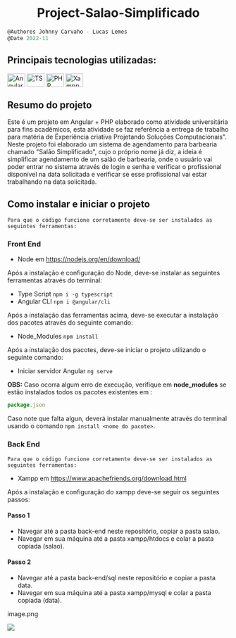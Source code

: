 <h1 align="center">
    Project-Salao-Simplificado
</h1>

```javascript
@Authores Johnny Carvaho - Lucas Lemes
@Date 2022-11
```

## Principais tecnologias utilizadas: <br/>
<p>
  <img align="center" alt="Angular" height="30" width="40" src="https://cdn.jsdelivr.net/gh/devicons/devicon/icons/angularjs/angularjs-original.svg" />
  <img align="center" alt="TS" height="30" width="40" src="https://cdn.jsdelivr.net/gh/devicons/devicon/icons/typescript/typescript-original.svg" />
  <img align="center" alt="PHP" height="30" width="40" src="https://cdn.jsdelivr.net/gh/devicons/devicon/icons/php/php-original.svg" />
  <img align="center" alt="Xampp" height="30" width="40" src="https://cdn2.iconfinder.com/data/icons/pack1-baco-flurry-icons-style/512/XAMPP.png" />
</p>

## Resumo do projeto

Este é um projeto em Angular + PHP elaborado como atividade universitária para fins acadêmicos, esta atividade se faz referência a entrega de trabalho para matéria de Ëxperiência criativa Projetando Soluções Computacionais". 
Neste projeto foi elaborado um sistema de agendamento para barbearia chamado "Salão Simplificado", cujo o próprio nome já diz, a ideia
é simplificar  agendamento de um salão de barbearia, onde o usuário vai poder entrar no sistema através de login e senha e verificar o profissional disponível na data solicitada e verificar se esse profissional vai estar trabalhando na data solicitada.


## Como instalar e iniciar o projeto
````
Para que o código funcione corretamente deve-se ser instalados as seguintes ferramentas:
````

### Front End
- Node em <a>https://nodejs.org/en/download/</a>

Após a instalação e configuração do Node, deve-se instalar as seguintes ferramentas através do terminal:

- Type Script ```npm i -g typescript```
- Angular CLI ```npm i @angular/cli```

Após a instalação das ferramentas acima, deve-se executar a instalação dos pacotes através do seguinte comando:

- Node_Modules ```npm install```

Após a instalação dos pacotes, deve-se iniciar o projeto utilizando o seguinte comando:

- Iniciar servidor Angular ```ng serve```

**OBS:**
Caso ocorra algum erro de execução, verifique em **node_modules** se estão instalados todos os pacotes 
existentes em :
```javascript 
package.json
```
Caso note que falta algun, deverá instalar manualmente através do terminal usando o comando ```npm install <nome do pacote>```.

### Back End
````
Para que o código funcione corretamente deve-se ser instalados as seguintes ferramentas:
````

- Xampp em <a>https://www.apachefriends.org/download.html</a>
 
 Após a instalação e configuração do xampp deve-se seguir os seguintes passos:

 #### Passo 1
 - Navegar até a pasta back-end neste repositório, copiar a pasta salao.
 - Navegar em sua máquina até a pasta xampp/htdocs e colar a pasta copiada (salao).
 #### Passo 2
 - Navegar até a pasta back-end/sql neste repositório e copiar a pasta data.
 - Navegar em sua máquina até a pasta xampp/mysql e colar a pasta copiada (data).

 image.png

 <img src="image.png">



